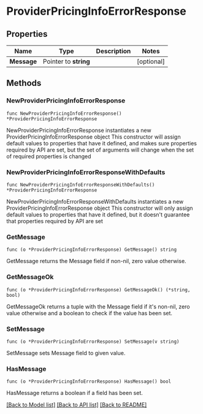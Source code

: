 # ProviderPricingInfoErrorResponse

## Properties

Name | Type | Description | Notes
------------ | ------------- | ------------- | -------------
**Message** | Pointer to **string** |  | [optional] 

## Methods

### NewProviderPricingInfoErrorResponse

`func NewProviderPricingInfoErrorResponse() *ProviderPricingInfoErrorResponse`

NewProviderPricingInfoErrorResponse instantiates a new ProviderPricingInfoErrorResponse object
This constructor will assign default values to properties that have it defined,
and makes sure properties required by API are set, but the set of arguments
will change when the set of required properties is changed

### NewProviderPricingInfoErrorResponseWithDefaults

`func NewProviderPricingInfoErrorResponseWithDefaults() *ProviderPricingInfoErrorResponse`

NewProviderPricingInfoErrorResponseWithDefaults instantiates a new ProviderPricingInfoErrorResponse object
This constructor will only assign default values to properties that have it defined,
but it doesn't guarantee that properties required by API are set

### GetMessage

`func (o *ProviderPricingInfoErrorResponse) GetMessage() string`

GetMessage returns the Message field if non-nil, zero value otherwise.

### GetMessageOk

`func (o *ProviderPricingInfoErrorResponse) GetMessageOk() (*string, bool)`

GetMessageOk returns a tuple with the Message field if it's non-nil, zero value otherwise
and a boolean to check if the value has been set.

### SetMessage

`func (o *ProviderPricingInfoErrorResponse) SetMessage(v string)`

SetMessage sets Message field to given value.

### HasMessage

`func (o *ProviderPricingInfoErrorResponse) HasMessage() bool`

HasMessage returns a boolean if a field has been set.


[[Back to Model list]](../README.md#documentation-for-models) [[Back to API list]](../README.md#documentation-for-api-endpoints) [[Back to README]](../README.md)


